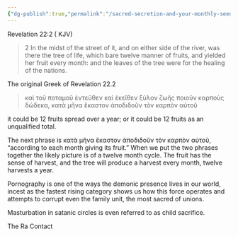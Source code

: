 ```yaml
---
{"dg-publish":true,"permalink":"/sacred-secretion-and-your-monthly-seed/"}
---
```


Revelation 22:2 ( KJV)

> 2 In the midst of the street of it, and on either side of the river, was there the tree of life, which bare twelve manner of fruits, and yielded her fruit every month: and the leaves of the tree were for the healing of the nations.

The original Greek of Revelation 22.2 

> καὶ τοῦ ποταμοῦ ἐντεῦθεν καὶ ἐκεῖθεν ξύλον ζωῆς ποιοῦν καρποὺς δώδεκα, κατὰ μῆνα ἕκαστον ἀποδιδοῦν τὸν καρπὸν αὐτοῦ


it could be 12 fruits spread over a year; or it could be 12 fruits as an unqualified total.

The next phrase is κατὰ μῆνα ἕκαστον ἀποδιδοῦν τὸν καρπὸν αὐτοῦ, “according to each month giving its fruit.” When we put the two phrases together the likely picture is of a twelve month cycle. The fruit has the sense of harvest, and the tree will produce a harvest every month, twelve harvests a year.


Pornography is one of the ways the demonic presence lives in our world, incest as the fastest rising category shows us how this force operates and attempts to corrupt even the family unit, the most sacred of unions. 

Masturbation in satanic circles is even referred to as child sacrifice.

The Ra Contact 